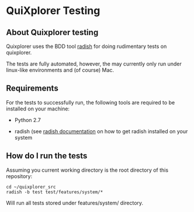 QuiXplorer Testing
=============================================

## About Quixplorer testing

Quixplorer uses the BDD tool [radish](https://github.com/timofurrer/radish.git)
for doing rudimentary tests on quixplorer.

The tests are fully automated, however, the may currently only run under linux-like
environments and (of course) Mac.

## Requirements

For the tests to successfully run, the following tools are required to be installed
on your machine:

- Python 2.7

- radish (see [radish documentation](https://github.com/timofurrer/radish/blob/master/README.md)
on how to get radish installed on your system

## How do I run the tests

Assuming you current working directory is the root directory of this repository:

    cd ~/quixplorer_src
    radish -b test test/features/system/*

Will run all tests stored under features/system/ directory.


